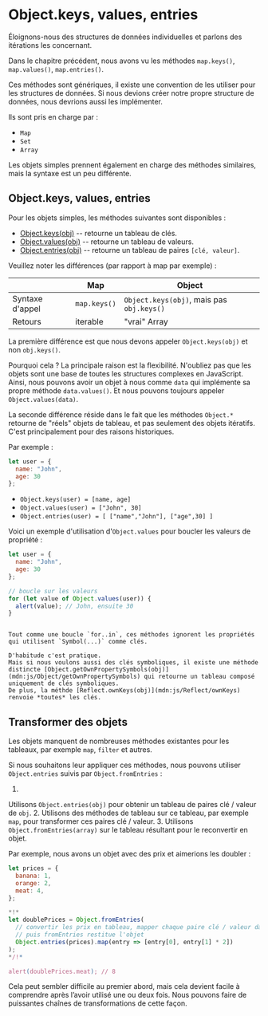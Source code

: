 # Object.keys, values, entries

Éloignons-nous des structures de données individuelles et parlons des itérations les concernant.

Dans le chapitre précédent, nous avons vu les méthodes `map.keys()`, `map.values()`, `map.entries()`.

Ces méthodes sont génériques, il existe une convention de les utiliser pour les structures de données.
Si nous devions créer notre propre structure de données, nous devrions aussi les implémenter.

Ils sont pris en charge par :

- `Map`
- `Set`
- `Array`

Les objets simples prennent également en charge des méthodes similaires, mais la syntaxe est un peu différente.

## Object.keys, values, entries

Pour les objets simples, les méthodes suivantes sont disponibles :

- [Object.keys(obj)](mdn:js/Object/keys) -- retourne un tableau de clés.
- [Object.values(obj)](mdn:js/Object/values) -- retourne un tableau de valeurs.
- [Object.entries(obj)](mdn:js/Object/entries) -- retourne un tableau de paires `[clé, valeur]`.

Veuillez noter les différences (par rapport à map par exemple) :

|                 | Map          | Object                                    |
| --------------- | ------------ | ----------------------------------------- |
| Syntaxe d'appel | `map.keys()` | `Object.keys(obj)`, mais pas `obj.keys()` |
| Retours         | iterable     | "vrai" Array                              |

La première différence est que nous devons appeler `Object.keys(obj)` et non `obj.keys()`.

Pourquoi cela ? La principale raison est la flexibilité.
N'oubliez pas que les objets sont une base de toutes les structures complexes en JavaScript.
Ainsi, nous pouvons avoir un objet à nous comme `data` qui implémente sa propre méthode `data.values()`.
Et nous pouvons toujours appeler `Object.values(data)`.

La seconde différence réside dans le fait que les méthodes `Object.*` retourne de "réels" objets de tableau, et pas seulement des objets itératifs.
C'est principalement pour des raisons historiques.

Par exemple :

```js
let user = {
  name: "John",
  age: 30
};
```

- `Object.keys(user) = [name, age]`
- `Object.values(user) = ["John", 30]`
- `Object.entries(user) = [ ["name","John"], ["age",30] ]`

Voici un exemple d'utilisation d'`Object.values` pour boucler les valeurs de propriété :

```js run
let user = {
  name: "John",
  age: 30
};

// boucle sur les valeurs
for (let value of Object.values(user)) {
  alert(value); // John, ensuite 30
}
```

```warn header="Object.keys/values/entries ignorer les propriétés symboliques"

Tout comme une boucle `for..in`, ces méthodes ignorent les propriétés qui utilisent `Symbol(...)` comme clés.

D'habitude c'est pratique.
Mais si nous voulons aussi des clés symboliques, il existe une méthode distincte [Object.getOwnPropertySymbols(obj)](mdn:js/Object/getOwnPropertySymbols) qui retourne un tableau composé uniquement de clés symboliques.
De plus, la méthde [Reflect.ownKeys(obj)](mdn:js/Reflect/ownKeys) renvoie *toutes* les clés.
```

## Transformer des objets

Les objets manquent de nombreuses méthodes existantes pour les tableaux, par exemple `map`, `filter` et autres.

Si nous souhaitons leur appliquer ces méthodes, nous pouvons utiliser `Object.entries` suivis par `Object.fromEntries` :

1.
Utilisons `Object.entries(obj)` pour obtenir un tableau de paires clé / valeur de `obj`.
2.
Utilisons des méthodes de tableau sur ce tableau, par exemple `map`, pour transformer ces paires clé / valeur.
3.
Utilisons `Object.fromEntries(array)` sur le tableau résultant pour le reconvertir en objet.

Par exemple, nous avons un objet avec des prix et aimerions les doubler :

```js run
let prices = {
  banana: 1,
  orange: 2,
  meat: 4,
};

*!*
let doublePrices = Object.fromEntries(
  // convertir les prix en tableau, mapper chaque paire clé / valeur dans une autre paire
  // puis fromEntries restitue l'objet
  Object.entries(prices).map(entry => [entry[0], entry[1] * 2])
);
*/!*

alert(doublePrices.meat); // 8
```

Cela peut sembler difficile au premier abord, mais cela devient facile à comprendre après l’avoir utilisé une ou deux fois.
Nous pouvons faire de puissantes chaînes de transformations de cette façon.
